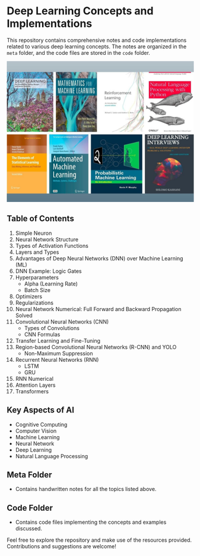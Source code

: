 # Deep Learning Concepts and Implementations

This repository contains comprehensive notes and code implementations related to various deep learning concepts. The notes are organized in the `meta` folder, and the code files are stored in the `code` folder.

![Books](/meta/books.jpg)

## Table of Contents

1. Simple Neuron
2. Neural Network Structure
3. Types of Activation Functions
4. Layers and Types
5. Advantages of Deep Neural Networks (DNN) over Machine Learning (ML)
6. DNN Example: Logic Gates
7. Hyperparameters
   - Alpha (Learning Rate)
   - Batch Size
8. Optimizers
9. Regularizations
10. Neural Network Numerical: Full Forward and Backward Propagation Solved
11. Convolutional Neural Networks (CNN)
    - Types of Convolutions
    - CNN Formulas
12. Transfer Learning and Fine-Tuning
13. Region-based Convolutional Neural Networks (R-CNN) and YOLO
    - Non-Maximum Suppression
14. Recurrent Neural Networks (RNN)
    - LSTM
    - GRU
15. RNN Numerical
16. Attention Layers
17. Transformers

## Key Aspects of AI
- Cognitive Computing
- Computer Vision
- Machine Learning
- Neural Network
- Deep Learning
- Natural Language Processing

## Meta Folder
- Contains handwritten notes for all the topics listed above.

## Code Folder
- Contains code files implementing the concepts and examples discussed.

Feel free to explore the repository and make use of the resources provided. Contributions and suggestions are welcome!
